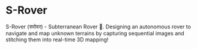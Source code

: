 # S-Rover
S-Rover (सरोवर) - Subterranean Rover 🤖. Designing an autonomous rover to navigate and map unknown terrains by capturing sequential images and stitching them into real-time 3D mapping!

